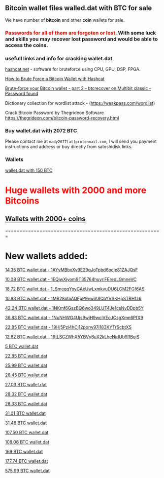 ## Bitcoin wallet files walled.dat with BTC for sale

We have number of **bitcoin** and other **coin** wallets for sale. 

### <span style="color:red"> Passwords for all of them are forgoten or lost. </span> With some luck and skills you may recover lost password and would be able to access the coins.

### usefull links and info for cracking wallet.dat
[hashcat.net](https://hashcat.net/hashcat/) - software for bruteforce using CPU, GPU, DSP, FPGA.

[How to Brute Force a Bitcoin Wallet with Hashcat](https://www.youtube.com/watch?v=d1Y6TPGzVn0)

[Brute-force your Bitcoin wallet - part 2 - btcrecover on Multibit classic - Password found](https://www.youtube.com/watch?v=elIF7n1vles)

Dictionary collection for wordlist attack - (https://weakpass.com/wordlist)

Crack Bitcoin Password by Thegrideon Software  https://thegrideon.com/bitcoin-password-recovery.html

### Buy wallet.dat with 2072 BTC
Please contact me at `mady2077[at]protonmail.com`, I will send you payment instructions and address or buy directly from satoshidisk links.

### Wallets

[wallet.dat with 150 BTC](wallet-150BTC.md)

# <span style="color:red"> Huge wallets with 2000 and more Bitcoins </span>
## [Wallets with 2000+ coins](2kwallets.md)


=======================================================


# New wallets added: 
[14.35 BTC wallet.dat - 1AYyMBbxXv9E29qJoTpbd6ocje81ZAJQsF](1AYyMBbxXv9E29qJoTpbd6ocje81ZAJQsF.md)

[10.08 BTC wallet.dat - 1EQjwXjyom9T35764huyriFEredLGmneVC](1EQjwXjyom9T35764huyriFEredLGmneVC.md)

[18.72 BTC wallet.dat - 1LSmeqqYoyGAxUwLxmkvuDU6LGM2FGf6AS](1LSmeqqYoyGAxUwLxmkvuDU6LGM2FGf6AS.md)

[10.83 BTC wallet.dat - 1MB28otoAQFpP9ywiA8CbYVSKHpSTBH1z6](1MB28otoAQFpP9ywiA8CbYVSKHpSTBH1z6.md)

[42.24 BTC wallet.dat - 1NKmf6GszBQ6wo349LUT4Je1csNyDDpb5Y](1NKmf6GszBQ6wo349LUT4Je1csNyDDpb5Y.md)

[36.83 BTC wallet.dat - 1NuNHWG4Ujs9wjH9wciVEoJCsgXmn6PfX9](1NuNHWG4Ujs9wjH9wciVEoJCsgXmn6PfX9.md)

[22.85 BTC wallet.dat - 19Hj5Pzi4hCj12porw97i183XYTrScbtXS](19Hj5Pzi4hCj12porw97i183XYTrScbtXS.md)

[12.82 BTC wallet.dat - 19tLSCZWhX5YBVy6uX2kLheNjdUb9RBojS](19tLSCZWhX5YBVy6uX2kLheNjdUb9RBojS.md)


[5 BTC wallet.dat](5BTC_wallet.dat.md)

[22.85 BTC wallet.dat](22.85BTC_wallet.dat.md)

[25.99 BTC wallet.dat](25.99BTC_wallet.dat.md)

[26.45 BTC wallet.dat](26.45BTC_wallet.dat.md)

[27.03 BTC wallet.dat](27.03BTC_wallet.dat.md)

[28.32 BTC wallet.dat](28.32BTC_wallet.dat.md)

[28.33 BTC wallet.dat](28.33BTC_wallet.dat.md)

[31.01 BTC wallet.dat](31.01BTC_wallet.dat.md)

[31.48 BTC wallet.dat](31.48BTC_wallet.dat.md)

[107.50 BTC wallet.dat](107.50BTC_wallet.dat.md)

[108.06 BTC wallet.dat](108.06BTC_wallet.dat.md)

[169 BTC wallet.dat](169BTC_wallet.dat.md)

[177.74 BTC wallet.dat](177.74BTC_wallet.dat.md)

[575.99 BTC wallet.dat](575.99BTC_wallet.dat.md)

